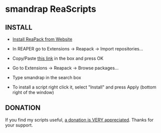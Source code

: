 # smandrap ReaScripts

## INSTALL
- [Install ReaPack from Website](https://reapack.com/)
- In REAPER go to Extensions -> Reapack -> Import repositories...
- Copy/Paste [this link](https://github.com/smandrap/ReaScripts/raw/master/index.xml) in the box and press OK
- Go to Extensions -> Reapack -> Browse packages...
- Type smandrap in the search box
  
- To install a script right click it, select "Install" and press Apply (bottom right of the window)

## DONATION
If you find my scripts useful, [a donation is VERY appreciated](https://paypal.me/smandrap). Thanks for your support.
